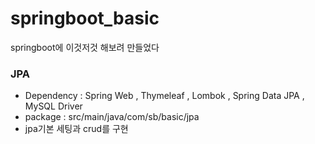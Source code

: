 # springboot_basic
springboot에 이것저것 해보려 만들었다   
### JPA  
* Dependency : Spring Web , Thymeleaf , Lombok , Spring Data JPA , MySQL Driver
* package : src/main/java/com/sb/basic/jpa
* jpa기본 세팅과 crud를 구현 
